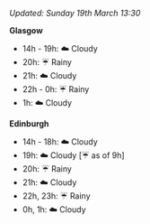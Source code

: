 *Updated: Sunday 19th March 13:30*

**Glasgow**

* 14h - 19h: :cloud: Cloudy
* 20h: :umbrella: Rainy
* 21h: :cloud: Cloudy
* 22h - 0h: :umbrella: Rainy
* 1h: :cloud: Cloudy

**Edinburgh**

* 14h - 18h: :cloud: Cloudy
* 19h: :cloud: Cloudy [:umbrella: as of 9h]
* 20h: :umbrella: Rainy
* 21h: :cloud: Cloudy
* 22h, 23h: :umbrella: Rainy
* 0h, 1h: :cloud: Cloudy

